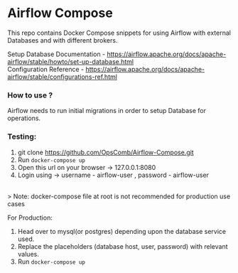 # Airflow Compose

This repo contains Docker Compose snippets for using Airflow with external Databases and with different brokers.

Setup Database Documentation - https://airflow.apache.org/docs/apache-airflow/stable/howto/set-up-database.html <br/>
Configuration Reference - https://airflow.apache.org/docs/apache-airflow/stable/configurations-ref.html

### How to use ?
Airflow needs to run initial migrations in order to setup Database for operations.

### Testing: <br/>
1) git clone https://github.com/OpsComb/Airflow-Compose.git
2) Run ```docker-compose up```
3) Open this url on your browser -> 127.0.0.1:8080
4) Login using -> username - airflow-user , password - airflow-user
<br/>
> Note: docker-compose file at root is not recommended for production use cases

For Production:
1) Head over to mysql(or postgres) depending upon the database service used.
2) Replace the placeholders (database host, user, password) with relevant values.
3) Run ```docker-compose up```
